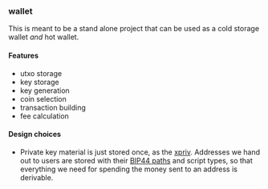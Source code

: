 ### wallet

This is meant to be a stand alone project that can be used as a cold storage wallet _and_ hot wallet.

#### Features

- utxo storage
- key storage
- key generation
- coin selection 
- transaction building
- fee calculation

#### Design choices

 - Private key material is just stored once, as the 
 [xpriv](../core/src/main/scala/org/bitcoins/core/crypto/ExtKey.scala). 
 Addresses we hand out to users are stored with their 
 [BIP44 paths](../core/src/main/scala/org/bitcoins/core/crypto/bip44/BIP44Path.scala)
 and script types, so that everything we need for spending the money sent to an address
 is derivable.
 